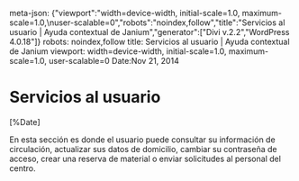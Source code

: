 meta-json: {"viewport":"width=device-width, initial-scale=1.0, maximum-scale=1.0,\nuser-scalable=0","robots":"noindex,follow","title":"Servicios al usuario | Ayuda contextual de Janium","generator":["Divi v.2.2","WordPress 4.0.18"]}
robots: noindex,follow
title: Servicios al usuario | Ayuda contextual de Janium
viewport: width=device-width, initial-scale=1.0, maximum-scale=1.0, user-scalable=0
Date:Nov 21, 2014

# Servicios al usuario

[%Date]

En esta sección es donde el usuario puede consultar su información de
circulación, actualizar sus datos de domicilio, cambiar su contraseña de
acceso, crear una reserva de material o enviar solicitudes al personal
del centro.

